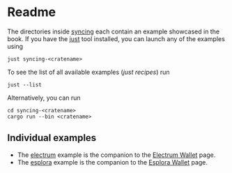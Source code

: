 # Readme

The directories inside [syncing](./syncing/) each contain an example showcased in the book. If you have the [just](https://just.systems/) tool installed, you can launch any of the examples using
```shell
just syncing-<cratename>
```

To see the list of all available examples (_just recipes_) run

```shell
just --list
```

Alternatively, you can run
```
cd syncing-<cratename>
cargo run --bin <cratename>
```

## Individual examples
- The [electrum](./syncing/electrum/) example is the companion to the [Electrum Wallet](https://bitcoindevkit.github.io/book-of-bdk/book/electrum-wallet/) page.
- The [esplora](./syncing/esplora/) example is the companion to the [Esplora Wallet](https://bitcoindevkit.github.io/book-of-bdk/book/esplora-wallet/) page.
